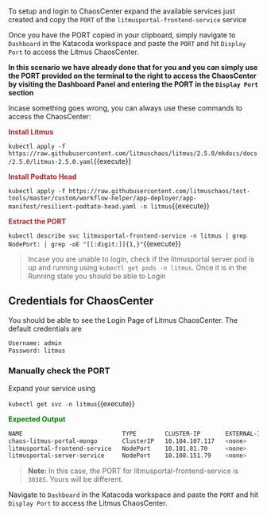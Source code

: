 <br />

To setup and login to ChaosCenter expand the available services just created and copy the `PORT` of the `litmusportal-frontend-service` service

Once you have the PORT copied in your clipboard, simply navigate to `Dashboard` in the Katacoda workspace and paste the `PORT` and hit `Display Port` to access the Litmus ChaosCenter.

**In this scenario we have already done that for you and you can simply use the PORT provided on the terminal to the right to access the ChaosCenter by visiting the Dashboard Panel and entering the PORT in the `Display Port` section**

Incase something goes wrong, you can always use these commands to access the ChaosCenter:

<span style="color:brown">**Install Litmus**</span>

`kubectl apply -f https://raw.githubusercontent.com/litmuschaos/litmus/2.5.0/mkdocs/docs/2.5.0/litmus-2.5.0.yaml`{{execute}}

<span style="color:brown">**Install Podtato Head**</span>

`kubectl apply -f https://raw.githubusercontent.com/litmuschaos/test-tools/master/custom/workflow-helper/app-deployer/app-manifest/resilient-podtato-head.yaml -n litmus`{{execute}}

<span style="color:brown">**Extract the PORT**</span>

`kubectl describe svc litmusportal-frontend-service -n litmus | grep NodePort: | grep -oE "[[:digit:]]{1,}"`{{execute}}

> Incase you are unable to login, check if the litmusportal server pod is up and running using `kubectl get pods -n litmus`. Once it is in the Running state you should be able to Login

## Credentials for ChaosCenter

You should be able to see the Login Page of Litmus ChaosCenter. The default credentials are

```bash
Username: admin
Password: litmus
```

### Manually check the PORT

Expand your service using

`kubectl get svc -n litmus`{{execute}}

<span style="color:green">**Expected Output**</span>

```bash
NAME                            TYPE        CLUSTER-IP       EXTERNAL-IP   PORT(S)                         AGE
chaos-litmus-portal-mongo       ClusterIP   10.104.107.117   <none>        27017/TCP                       2m
litmusportal-frontend-service   NodePort    10.101.81.70     <none>        9091:30385/TCP                  2m
litmusportal-server-service     NodePort    10.108.151.79    <none>        9002:32456/TCP,9003:31160/TCP   2m
```

> **Note:** In this case, the PORT for litmusportal-frontend-service is `30385`. Yours will be different.

Navigate to `Dashboard` in the Katacoda workspace and paste the `PORT` and hit `Display Port` to access the Litmus ChaosCenter.
